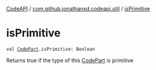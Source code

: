 [CodeAPI](../index.md) / [com.github.jonathanxd.codeapi.util](index.md) / [isPrimitive](.)

# isPrimitive

`val `[`CodePart`](../com.github.jonathanxd.codeapi/-code-part/index.md)`.isPrimitive: Boolean`

Returns true if the type of this [CodePart](../com.github.jonathanxd.codeapi/-code-part/index.md) is primitive

